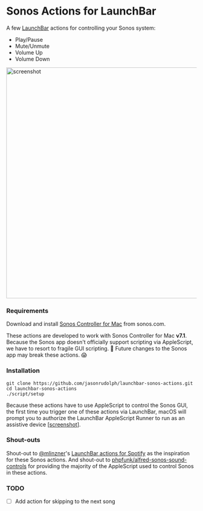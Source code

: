 # Sonos Actions for LaunchBar

A few [LaunchBar][] actions for controlling your Sonos system:

- Play/Pause
- Mute/Unmute
- Volume Up
- Volume Down

<img width="610" alt="screenshot" src="https://cloud.githubusercontent.com/assets/2988/24083379/43dd6032-0cac-11e7-947b-bbfee052c71f.png">

### Requirements

Download and install [Sonos Controller for Mac](http://www.sonos.com/en-us/controller-app) from sonos.com.

These actions are developed to work with Sonos Controller for Mac **v7.1**. Because the Sonos app doesn't officially support scripting via AppleScript, we have to resort to fragile GUI scripting. 🙈 Future changes to the Sonos app may break these actions. 😱

### Installation

```
git clone https://github.com/jasonrudolph/launchbar-sonos-actions.git
cd launchbar-sonos-actions
./script/setup
```

Because these actions have to use AppleScript to control the Sonos GUI, the first time you trigger one of these actions via LaunchBar, macOS will prompt you to authorize the LaunchBar AppleScript Runner to run as an assistive device [[screenshot](https://cloud.githubusercontent.com/assets/2988/24083596/5ae7a73e-0cb0-11e7-8819-6e89f1c0220a.png)].

### Shout-outs

Shout-out to [@mlinzner](https://github.com/mlinzner)'s [LaunchBar actions for Spotify][mlinzner-launchbar-for-spotify] as the inspiration for these Sonos actions. And shout-out to [phpfunk/alfred-sonos-sound-controls][phpfunk-alfred-for-sonos] for providing the majority of the AppleScript used to control Sonos in these actions.

### TODO

- [ ] Add action for skipping to the next song

[launchbar]: https://www.obdev.at/products/launchbar
[mlinzner-launchbar-for-spotify]: https://github.com/mlinzner/LaunchBarActions/tree/9660d54a6bec1ef6138f5f3440f7a35966c5e67a/actions/Control%20Spotify
[phpfunk-alfred-for-sonos]: https://github.com/phpfunk/alfred-sonos-sound-controls/tree/d6051dee7c7108e690cf7a01b8ddd7443a480d36
